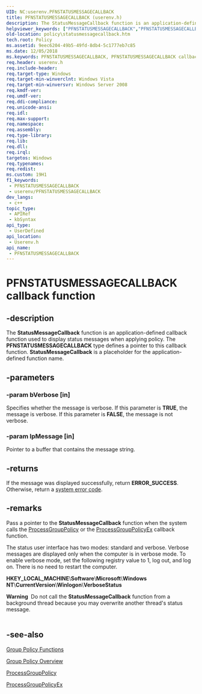 ```yaml
---
UID: NC:userenv.PFNSTATUSMESSAGECALLBACK
title: PFNSTATUSMESSAGECALLBACK (userenv.h)
description: The StatusMessageCallback function is an application-defined callback function used to display status messages when applying policy.
helpviewer_keywords: ["PFNSTATUSMESSAGECALLBACK","PFNSTATUSMESSAGECALLBACK callback","PFNSTATUSMESSAGECALLBACK callback function [Group Policy]","StatusMessageCallback","_win32_statusmessagecallback","policy.statusmessagecallback","userenv/PFNSTATUSMESSAGECALLBACK"]
old-location: policy\statusmessagecallback.htm
tech.root: Policy
ms.assetid: 9eec6204-49b5-49fd-8db4-5c1777eb7c85
ms.date: 12/05/2018
ms.keywords: PFNSTATUSMESSAGECALLBACK, PFNSTATUSMESSAGECALLBACK callback, PFNSTATUSMESSAGECALLBACK callback function [Group Policy], StatusMessageCallback, _win32_statusmessagecallback, policy.statusmessagecallback, userenv/PFNSTATUSMESSAGECALLBACK
req.header: userenv.h
req.include-header: 
req.target-type: Windows
req.target-min-winverclnt: Windows Vista
req.target-min-winversvr: Windows Server 2008
req.kmdf-ver: 
req.umdf-ver: 
req.ddi-compliance: 
req.unicode-ansi: 
req.idl: 
req.max-support: 
req.namespace: 
req.assembly: 
req.type-library: 
req.lib: 
req.dll: 
req.irql: 
targetos: Windows
req.typenames: 
req.redist: 
ms.custom: 19H1
f1_keywords:
 - PFNSTATUSMESSAGECALLBACK
 - userenv/PFNSTATUSMESSAGECALLBACK
dev_langs:
 - c++
topic_type:
 - APIRef
 - kbSyntax
api_type:
 - UserDefined
api_location:
 - Userenv.h
api_name:
 - PFNSTATUSMESSAGECALLBACK
---
```


# PFNSTATUSMESSAGECALLBACK callback function


## -description

The
    <b>StatusMessageCallback</b> function is an application-defined callback function used to display status messages when applying policy. The <b>PFNSTATUSMESSAGECALLBACK</b> type defines a pointer to this callback function. 
<b>StatusMessageCallback</b> is a placeholder for the application-defined function name.

## -parameters

### -param bVerbose [in]

Specifies whether the message is verbose. If this parameter is <b>TRUE</b>, the message is verbose. If this parameter is <b>FALSE</b>, the message is not verbose.

### -param lpMessage [in]

Pointer to a buffer that contains the message string.

## -returns

If the message was displayed successfully, return <b>ERROR_SUCCESS</b>. Otherwise, return a 
<a href="/windows/desktop/Debug/system-error-codes">system error code</a>.

## -remarks

Pass a pointer to the 
<b>StatusMessageCallback</b> function when the system calls the 
<a href="/windows/desktop/api/userenv/nc-userenv-pfnprocessgrouppolicy">ProcessGroupPolicy</a> or the 
<a href="/windows/desktop/api/userenv/nc-userenv-pfnprocessgrouppolicyex">ProcessGroupPolicyEx</a> callback function.

The status user interface has two modes: standard and verbose. Verbose messages are displayed only when the computer is in verbose mode. To enable verbose mode, set the following registry value to 1, log out, and log on. There is no need to restart the computer.


<b>HKEY_LOCAL_MACHINE</b>&#92;<b>Software</b>&#92;<b>Microsoft</b>&#92;<b>Windows NT</b>&#92;<b>CurrentVersion</b>&#92;<b>Winlogon</b>&#92;<b>VerboseStatus</b>



<div class="alert"><b>Warning</b>  Do not call the 
<b>StatusMessageCallback</b> function from a background thread because you may overwrite another thread's status message.</div>
<div> </div>

## -see-also

<a href="/previous-versions/windows/desktop/Policy/group-policy-functions">Group Policy
    Functions</a>



<a href="/previous-versions/windows/desktop/Policy/about-group-policy">Group Policy
    Overview</a>



<a href="/windows/desktop/api/userenv/nc-userenv-pfnprocessgrouppolicy">ProcessGroupPolicy</a>



<a href="/windows/desktop/api/userenv/nc-userenv-pfnprocessgrouppolicyex">ProcessGroupPolicyEx</a>